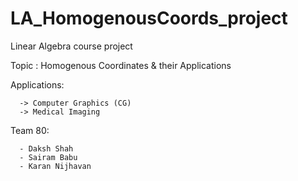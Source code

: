 # LA_HomogenousCoords_project

Linear Algebra course project

Topic : Homogenous Coordinates & their Applications

Applications:

      -> Computer Graphics (CG)
      -> Medical Imaging

Team 80:

      - Daksh Shah
      - Sairam Babu
      - Karan Nijhavan

